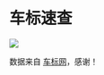# 车标速查

![](https://ws3.sinaimg.cn/large/006tNc79gy1fts607fb0hj30760763zi.jpg)

数据来自 [车标网](http://www.chebiao.cc/)，感谢！